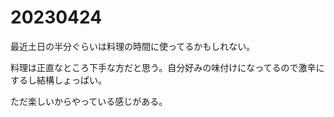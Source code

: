 # 20230424

最近土日の半分ぐらいは料理の時間に使ってるかもしれない。

料理は正直なところ下手な方だと思う。自分好みの味付けになってるので激辛にするし結構しょっぱい。

ただ楽しいからやっている感じがある。